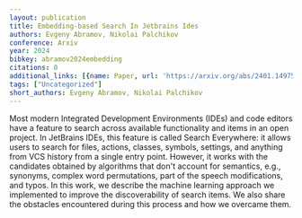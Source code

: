 ```yaml
---
layout: publication
title: Embedding-based Search In Jetbrains Ides
authors: Evgeny Abramov, Nikolai Palchikov
conference: Arxiv
year: 2024
bibkey: abramov2024embedding
citations: 0
additional_links: [{name: Paper, url: 'https://arxiv.org/abs/2401.14975'}]
tags: ["Uncategorized"]
short_authors: Evgeny Abramov, Nikolai Palchikov
---
```

Most modern Integrated Development Environments (IDEs) and code editors have
a feature to search across available functionality and items in an open
project. In JetBrains IDEs, this feature is called Search Everywhere: it allows
users to search for files, actions, classes, symbols, settings, and anything
from VCS history from a single entry point. However, it works with the
candidates obtained by algorithms that don't account for semantics, e.g.,
synonyms, complex word permutations, part of the speech modifications, and
typos. In this work, we describe the machine learning approach we implemented
to improve the discoverability of search items. We also share the obstacles
encountered during this process and how we overcame them.